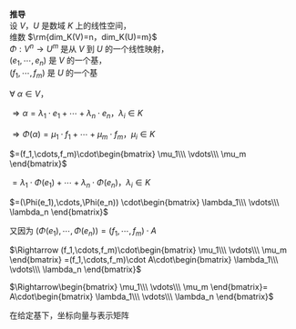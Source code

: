 **推导**  
设 $V，U$ 是数域 $K$ 上的线性空间，  
维数 $\rm{dim_K(V)=n，dim_K(U)=m}$   
 $\Phi:V^n\to U^m$ 是从 $V$ 到 $U$ 的一个线性映射，  
 $(e_1,\cdots,e_n)$ 是 $V$ 的一个基，  
 $(f_1,\cdots,f_m)$ 是 $U$ 的一个基  
  
 $\forall\ \alpha\in V，$   
  
 $\Rightarrow\alpha=\lambda_1\cdot e_1+\cdots  
+\lambda_n\cdot e_n，\lambda_i\in K$   
  
 $\Rightarrow\Phi(\alpha)  
=\mu_1\cdot f_1+\cdots  
+\mu_m\cdot f_m，\mu_i\in K$   
  
 $=(f_1,\cdots,f_m)\cdot\begin{bmatrix}  
\mu_1\\\ \vdots\\\ \mu_m  
\end{bmatrix}$   
  
 $=\lambda_1\cdot\Phi(e_1)+\cdots  
+\lambda_n\cdot\Phi(e_n)，\lambda_i\in K$   
  
 $=(\Phi(e_1),\cdots,\Phi(e_n))  
\cdot\begin{bmatrix}  
\lambda_1\\\ \vdots\\\ \lambda_n  
\end{bmatrix}$   
  
  
又因为 $(\Phi(e_1),\cdots,\Phi(e_n))  
=(f_1,\cdots,f_m)\cdot A$   
  
 $\Rightarrow  
(f_1,\cdots,f_m)\cdot\begin{bmatrix}  
\mu_1\\\ \vdots\\\ \mu_m  
\end{bmatrix}  
=(f_1,\cdots,f_m)\cdot A\cdot\begin{bmatrix}  
\lambda_1\\\ \vdots\\\ \lambda_n  
\end{bmatrix}$   
  
 $\Rightarrow\begin{bmatrix}  
\mu_1\\\ \vdots\\\ \mu_m  
\end{bmatrix}=  
A\cdot\begin{bmatrix}  
\lambda_1\\\ \vdots\\\ \lambda_n  
\end{bmatrix}$   
  
在给定基下，坐标向量与表示矩阵  
